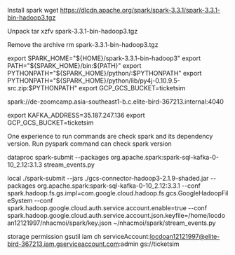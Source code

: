 Install spark
wget https://dlcdn.apache.org/spark/spark-3.3.1/spark-3.3.1-bin-hadoop3.tgz

Unpack
tar xzfv spark-3.3.1-bin-hadoop3.tgz

Remove the archive
rm spark-3.3.1-bin-hadoop3.tgz

export SPARK_HOME="${HOME}/spark-3.3.1-bin-hadoop3"
export PATH="${SPARK_HOME}/bin:${PATH}"
export PYTHONPATH="${SPARK_HOME}/python/:$PYTHONPATH"
export PYTHONPATH="${SPARK_HOME}/python/lib/py4j-0.10.9.5-src.zip:$PYTHONPATH"
export GCP_GCS_BUCKET=ticketsim

spark://de-zoomcamp.asia-southeast1-b.c.elite-bird-367213.internal:4040

export KAFKA_ADDRESS=35.187.247.136
export GCP_GCS_BUCKET=ticketsim

One experience to run commands are check spark and its dependency version. Run pyspark command can check spark version

dataproc
spark-submit --packages org.apache.spark:spark-sql-kafka-0-10_2.12:3.1.3 stream_events.py

local
./spark-submit --jars ./gcs-connector-hadoop3-2.1.9-shaded.jar --packages org.apache.spark:spark-sql-kafka-0-10_2.12:3.3.1 --conf spark.hadoop.fs.gs.impl=com.google.cloud.hadoop.fs.gcs.GoogleHadoopFileSystem --conf spark.hadoop.google.cloud.auth.service.account.enable=true --conf spark.hadoop.google.cloud.auth.service.account.json.keyfile=/home/locdoan12121997/nhacmoi/spark/key.json ~/nhacmoi/spark/stream_events.py

storage permission
gsutil iam ch serviceAccount:locdoan12121997@elite-bird-367213.iam.gserviceaccount.com:admin gs://ticketsim
